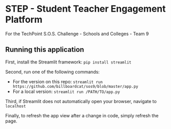 # STEP - Student Teacher Engagement Platform
For the TechPoint S.O.S. Challenge - Schools and Colleges - Team 9

## Running this application
First, install the Streamlit framework: 
`pip install streamlit`

Second, run one of the following commands:
+ For the version on this repo: `streamlit run https://github.com/billboardcat/sos9/blob/master/app.py`
+ For a local version: `streamlit run /PATH/TO/app.py`

Third, if Streamlit does not automatically open your browser, navigate to `localhost`

Finally, to refresh the app view after a change in code, simply refresh the page.
